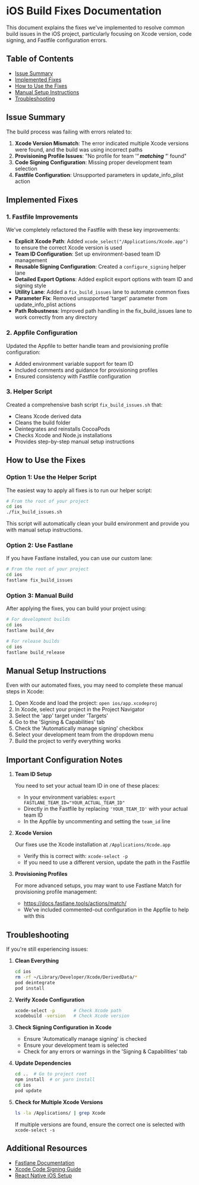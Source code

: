 # iOS Build Fixes Documentation

This document explains the fixes we've implemented to resolve common build issues in the iOS project, particularly focusing on Xcode version, code signing, and Fastfile configuration errors.

## Table of Contents
- [Issue Summary](#issue-summary)
- [Implemented Fixes](#implemented-fixes)
- [How to Use the Fixes](#how-to-use-the-fixes)
- [Manual Setup Instructions](#manual-setup-instructions)
- [Troubleshooting](#troubleshooting)

## Issue Summary

The build process was failing with errors related to:

1. **Xcode Version Mismatch**: The error indicated multiple Xcode versions were found, and the build was using incorrect paths
2. **Provisioning Profile Issues**: "No profile for team '***' matching '***' found"
3. **Code Signing Configuration**: Missing proper development team selection
4. **Fastfile Configuration**: Unsupported parameters in update_info_plist action

## Implemented Fixes

### 1. Fastfile Improvements

We've completely refactored the Fastfile with these key improvements:

- **Explicit Xcode Path**: Added `xcode_select("/Applications/Xcode.app")` to ensure the correct Xcode version is used
- **Team ID Configuration**: Set up environment-based team ID management
- **Reusable Signing Configuration**: Created a `configure_signing` helper lane
- **Detailed Export Options**: Added explicit export options with team ID and signing style
- **Utility Lane**: Added a `fix_build_issues` lane to automate common fixes
- **Parameter Fix**: Removed unsupported 'target' parameter from update_info_plist actions
- **Path Robustness**: Improved path handling in the fix_build_issues lane to work correctly from any directory

### 2. Appfile Configuration

Updated the Appfile to better handle team and provisioning profile configuration:
- Added environment variable support for team ID
- Included comments and guidance for provisioning profiles
- Ensured consistency with Fastfile configuration

### 3. Helper Script

Created a comprehensive bash script `fix_build_issues.sh` that:
- Cleans Xcode derived data
- Cleans the build folder
- Deintegrates and reinstalls CocoaPods
- Checks Xcode and Node.js installations
- Provides step-by-step manual setup instructions

## How to Use the Fixes

### Option 1: Use the Helper Script

The easiest way to apply all fixes is to run our helper script:

```bash
# From the root of your project
cd ios
./fix_build_issues.sh
```

This script will automatically clean your build environment and provide you with manual setup instructions.

### Option 2: Use Fastlane

If you have Fastlane installed, you can use our custom lane:

```bash
# From the root of your project
cd ios
fastlane fix_build_issues
```

### Option 3: Manual Build

After applying the fixes, you can build your project using:

```bash
# For development builds
cd ios
fastlane build_dev

# For release builds
cd ios
fastlane build_release
```

## Manual Setup Instructions

Even with our automated fixes, you may need to complete these manual steps in Xcode:

1. Open Xcode and load the project: `open ios/app.xcodeproj`
2. In Xcode, select your project in the Project Navigator
3. Select the 'app' target under 'Targets'
4. Go to the 'Signing & Capabilities' tab
5. Check the 'Automatically manage signing' checkbox
6. Select your development team from the dropdown menu
7. Build the project to verify everything works

## Important Configuration Notes

1. **Team ID Setup**

   You need to set your actual team ID in one of these places:
   - In your environment variables: `export FASTLANE_TEAM_ID="YOUR_ACTUAL_TEAM_ID"`
   - Directly in the Fastfile by replacing `'YOUR_TEAM_ID'` with your actual team ID
   - In the Appfile by uncommenting and setting the `team_id` line

2. **Xcode Version**

   Our fixes use the Xcode installation at `/Applications/Xcode.app`
   - Verify this is correct with: `xcode-select -p`
   - If you need to use a different version, update the path in the Fastfile

3. **Provisioning Profiles**

   For more advanced setups, you may want to use Fastlane Match for provisioning profile management:
   - https://docs.fastlane.tools/actions/match/
   - We've included commented-out configuration in the Appfile to help with this

## Troubleshooting

If you're still experiencing issues:

1. **Clean Everything**
   ```bash
   cd ios
   rm -rf ~/Library/Developer/Xcode/DerivedData/*
   pod deintegrate
   pod install
   ```

2. **Verify Xcode Configuration**
   ```bash
   xcode-select -p       # Check Xcode path
   xcodebuild -version   # Check Xcode version
   ```

3. **Check Signing Configuration in Xcode**
   - Ensure 'Automatically manage signing' is checked
   - Ensure your development team is selected
   - Check for any errors or warnings in the 'Signing & Capabilities' tab

4. **Update Dependencies**
   ```bash
   cd ..  # Go to project root
   npm install  # or yarn install
   cd ios
   pod update
   ```

5. **Check for Multiple Xcode Versions**
   ```bash
   ls -la /Applications/ | grep Xcode
   ```
   If multiple versions are found, ensure the correct one is selected with `xcode-select -s`

## Additional Resources

- [Fastlane Documentation](https://docs.fastlane.tools/)
- [Xcode Code Signing Guide](https://developer.apple.com/documentation/xcode/signing-a-binary)
- [React Native iOS Setup](https://reactnative.dev/docs/environment-setup)
